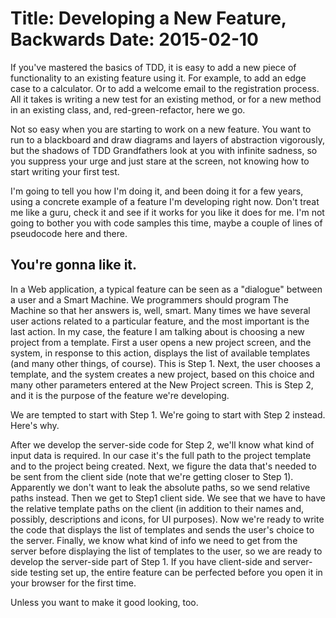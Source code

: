 ﻿Title: Developing a New Feature, Backwards
Date: 2015-02-10
==
If you've mastered the basics of TDD, it is easy to add a new piece of functionality to an existing feature using it. For example, to add an edge case to a calculator. Or to add a welcome email to the registration process. All it takes is writing a new test for an existing method, or for a new method in an existing class, and, red-green-refactor, here we go.

Not so easy when you are starting to work on a new feature. You want to run to a blackboard and draw diagrams and layers of abstraction vigorously, but the shadows of TDD Grandfathers look at you with infinite sadness, so you suppress your urge and just stare at the screen, not knowing how to start writing your first test.

I'm going to tell you how I'm doing it, and been doing it for a few years, using a concrete example of a feature I'm developing right now. Don't treat me like a guru, check it and see if it works for you like it does for me. I'm not going to bother you with code samples this time, maybe a couple of lines of pseudocode here and there.

You're gonna like it.
--
In a Web application, a typical feature can be seen as a "dialogue" between a user and a Smart Machine. We programmers should program The Machine so that her answers is, well, smart. Many times we have several user actions related to a particular feature, and the most important is the last action. In my case, the feature I am talking about is choosing a new project from a template. First a user opens a new project screen, and the system, in response to this action, displays the list of available templates (and many other things, of course). This is Step 1. Next, the user chooses a template, and the system creates a new project, based on this choice and many other parameters entered at the New Project screen. This is Step 2, and it is the purpose of the feature we're developing.

We are tempted to start with Step 1. We're going to start with Step 2 instead. Here's why.

After we develop the server-side code for Step 2, we'll know what kind of input data is required. In our case it's the full path to the project template and to the project being created. Next, we figure the data that's needed to be sent from the client side (note that we're getting closer to Step 1). Apparently we don't want to leak the absolute paths, so we send relative paths instead. Then we get to Step1 client side. We see that we have to have the relative template paths on the client (in addition to their names and, possibly, descriptions and icons, for UI purposes). Now we're ready to write the code that displays the list of templates and sends the user's choice to the server. Finally, we know what kind of info we need to get from the server before displaying the list of templates to the user, so we are ready to develop the server-side part of Step 1.  If you have client-side and server-side testing set up, the entire feature can be perfected before you open it in your browser for the first time. 

Unless you want to make it good looking, too.